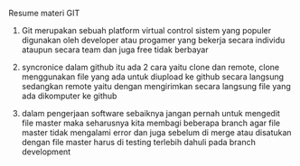 Resume materi GIT

1. Git merupakan sebuah platform virtual control sistem yang populer digunakan oleh
   developer atau progamer yang bekerja secara individu ataupun secara team dan juga free tidak berbayar 

2. syncronice dalam github itu ada 2 cara yaitu clone dan remote, clone menggunakan file yang ada untuk
   diupload ke github secara langsung sedangkan remote yaitu dengan mengirimkan secara langsung file yang ada 
   dikomputer ke github 

3. dalam pengerjaan software sebaiknya jangan pernah untuk mengedit file master maka seharusnya kita membagi 
   beberapa branch agar file master tidak mengalami error dan juga sebelum di merge atau disatukan dengan file 
   master harus di testing terlebih dahuli pada branch development 